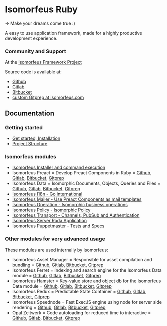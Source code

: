 # Isomorfeus Ruby

-> Make your dreams come true :)

A easy to use application framework, made for a highly productive development experience.

### Community and Support
At the [Isomorfeus Framework Project](http://isomorfeus.com)

Source code is available at:
- [Github](https://github.com/isomorfeus)
- [Gitlab](https://gitlab.com/isomorfeus)
- [Bitbucket](https://bitbucket.org/isomorfeus/)
- [custom Gitprep at isomorfeus.com](https://isomorfeus.com/gitprep/jan)

## Documentation

### Getting started
- [Get started, Installation](docs/get_started_web.md)
- [Project Structure](docs/project_structure.md)

### Isomorfeus modules
- [Isomorfeus Installer and command execution](isomorfeus/README.md)
- Isomorfeus Preact = Develop Preact Components in Ruby =
[Github](https://github.com/isomorfeus/isomorfeus-preact),
[Gitlab](https://gitlab.com/isomorfeus/isomorfeus-preact),
[Bitbucket](https://bitbucket.org/isomorfeus/isomorfeus-preact/src/master/),
[Gitprep](https://isomorfeus.com/gitprep/jan/isomorfeus-preact)
- Isomorfeus Data = Isomorphic Documents, Objects, Queries and Files =
[Github](https://github.com/isomorfeus/isomorfeus-project/tree/master/isomorfeus-data),
[Gitlab](https://gitlab.com/isomorfeus/isomorfeus-project/-/tree/master/isomorfeus-data),
[Bitbucket](https://bitbucket.org/isomorfeus/isomorfeus-project/src/master/isomorfeus-data/),
[Gitprep](https://isomorfeus.com/gitprep/jan/isomorfeus-project/tree/master/isomorfeus-data)
- [Isomorfeus I18n - Go international](isomorfeus-i18n/README.md)
- [Isomorfeus Mailer - Use Preact Components as mail templates](isomorfeus-mailer/README.md)
- [Isomorfeus Operation - Isomorphic business operations](isomorfeus-operation/README.md)
- [Isomorfeus Policy - Isomorphic Policy](isomorfeus-policy/README.md)
- [Isomorfeus Transport - Channels, PubSub and Authentication](isomorfeus-transport/README.md)
- [Isomorfeus Server Roda Application](docs/roda_app.md)
- Isomorfeus Puppetmaster - Tests and Specs

### Other modules for very advanced usage
These modules are used internally by Isomorfeus:
- Isomorfeus Asset Manager = Responsible for asset compilation and bundling =
[Github](https://github.com/isomorfeus/isomorfeus-asset-manager),
[Gitlab](https://gitlab.com/isomorfeus/isomorfeus-asset-manager),
[Bitbucket](https://bitbucket.org/isomorfeus/isomorfeus-asset-manager/src/master/),
[Gitprep](https://isomorfeus.com/gitprep/jan/isomorfeus-asset-manager)
- Isomorfeus Ferret = Indexing and search engine for the Isomorfeus Data module =
[Github](https://github.com/isomorfeus/isomorfeus-ferret),
[Gitlab](https://gitlab.com/isomorfeus/isomorfeus-ferret),
[Bitbucket](https://bitbucket.org/isomorfeus/isomorfeus-ferret/src/master/),
[Gitprep](https://isomorfeus.com/gitprep/jan/isomorfeus-ferret)
- Isomorfeus Hamster = Key-value store and object db for the Isomorfeus Data module =
[Github](https://github.com/isomorfeus/isomorfeus-hamster),
[Gitlab](https://gitlab.com/isomorfeus/isomorfeus-hamster),
[Bitbucket](https://bitbucket.org/isomorfeus/isomorfeus-hamster/src/master/),
[Gitprep](https://isomorfeus.com/gitprep/jan/isomorfeus-hamster)
- Isomorfeus Redux = Predictable State Container =
[Github](https://github.com/isomorfeus/isomorfeus-redux),
[Gitlab](https://gitlab.com/isomorfeus/isomorfeus-redux),
[Bitbucket](https://bitbucket.org/isomorfeus/isomorfeus-redux/src/master/),
[Gitprep](https://isomorfeus.com/gitprep/jan/isomorfeus-redux)
- Isomorfeus Speednode = Fast ExecJS engine using node for server side rendering =
[Github](https://github.com/isomorfeus/isomorfeus-speednode),
[Gitlab](https://gitlab.com/isomorfeus/isomorfeus-speednode),
[Bitbucket](https://bitbucket.org/isomorfeus/isomorfeus-speednode/src/master/),
[Gitprep](https://isomorfeus.com/gitprep/jan/isomorfeus-speednode)
- Opal Zeitwerk = Code autoloading for reduced time to interactive =
[Github](https://github.com/isomorfeus/opal-zeitwerk),
[Gitlab](https://gitlab.com/isomorfeus/opal-zeitwerk),
[Bitbucket](https://bitbucket.org/isomorfeus/opal-zeitwerk/src/master/),
[Gitprep](https://isomorfeus.com/gitprep/jan/opal-zeitwerk)

